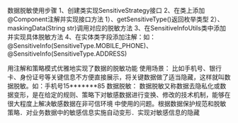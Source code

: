 
数据脱敏使用步骤
    1、创建类实现SensitiveStrategy接口
    2、在类上添加@Component注解并实现接口方法
        1）、getSensitiveType()返回枚举类型
        2）、maskingData(String str)调用对应的脱敏方法
    3、在SensitiveInfoUtils类中添加并实现具体脱敏方法
    4、在实体类字段添加注解：如：@SensitiveInfo(SensitiveType.MOBILE_PHONE)、@SensitiveInfo(SensitiveType.ADDRESS)


用注解和策略模式优雅地实现了数据的脱敏功能
    使用场景：
        比如手机号、银行卡、身份证号等关键信息不方便直接展示，将关键数据做了适当隐藏，这样就叫数据脱敏。如：手机号15*******85
    数据脱敏：
        数据脱敏又称数据去隐私化或数据变形，是在给定的规则、策略下对敏感数据进行变换、修改的技术机制，能够在很大程度上解决敏感数据在非可信环境
        中使用的问题。根据数据保护规范和脱敏策略．对业务数据中的敏感信息实施自动变形．实现对敏感信息的隐藏
